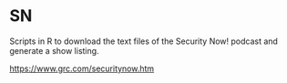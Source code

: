 SN
==

Scripts in R to download the text files of the Security Now! podcast and generate a show listing.

https://www.grc.com/securitynow.htm
